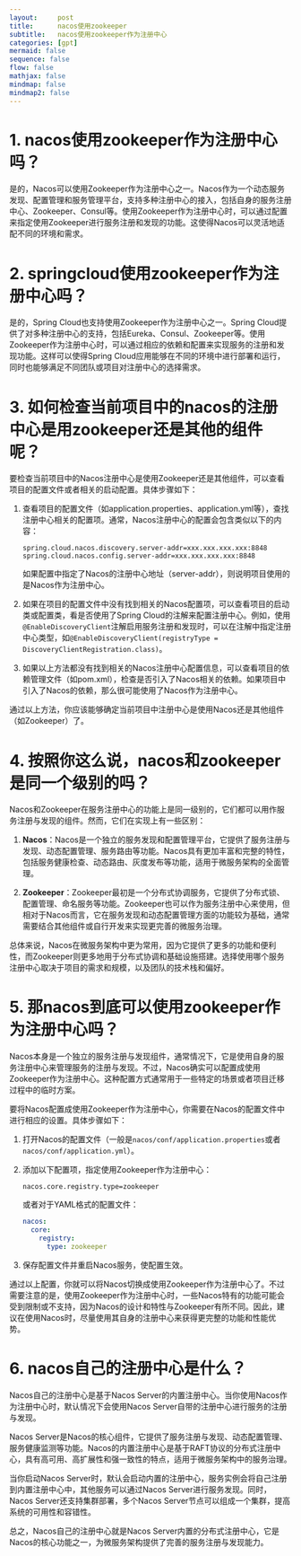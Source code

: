 ```yaml
---
layout:     post
title:      nacos使用zookeeper
subtitle:   nacos使用zookeeper作为注册中心
categories: [gpt]
mermaid: false
sequence: false
flow: false
mathjax: false
mindmap: false
mindmap2: false
---
```


# 1. nacos使用zookeeper作为注册中心吗？
是的，Nacos可以使用Zookeeper作为注册中心之一。Nacos作为一个动态服务发现、配置管理和服务管理平台，支持多种注册中心的接入，包括自身的服务注册中心、Zookeeper、Consul等。使用Zookeeper作为注册中心时，可以通过配置来指定使用Zookeeper进行服务注册和发现的功能。这使得Nacos可以灵活地适配不同的环境和需求。

# 2. springcloud使用zookeeper作为注册中心吗？
是的，Spring Cloud也支持使用Zookeeper作为注册中心之一。Spring Cloud提供了对多种注册中心的支持，包括Eureka、Consul、Zookeeper等。使用Zookeeper作为注册中心时，可以通过相应的依赖和配置来实现服务的注册和发现功能。这样可以使得Spring Cloud应用能够在不同的环境中进行部署和运行，同时也能够满足不同团队或项目对注册中心的选择需求。

# 3. 如何检查当前项目中的nacos的注册中心是用zookeeper还是其他的组件呢？
要检查当前项目中的Nacos注册中心是使用Zookeeper还是其他组件，可以查看项目的配置文件或者相关的启动配置。具体步骤如下：

1. 查看项目的配置文件（如application.properties、application.yml等），查找注册中心相关的配置项。通常，Nacos注册中心的配置会包含类似以下的内容：

   ```properties
   spring.cloud.nacos.discovery.server-addr=xxx.xxx.xxx.xxx:8848
   spring.cloud.nacos.config.server-addr=xxx.xxx.xxx.xxx:8848
   ```

   如果配置中指定了Nacos的注册中心地址（server-addr），则说明项目使用的是Nacos作为注册中心。

2. 如果在项目的配置文件中没有找到相关的Nacos配置项，可以查看项目的启动类或配置类，看是否使用了Spring Cloud的注解来配置注册中心。例如，使用`@EnableDiscoveryClient`注解启用服务注册和发现时，可以在注解中指定注册中心类型，如`@EnableDiscoveryClient(registryType = DiscoveryClientRegistration.class)`。

3. 如果以上方法都没有找到相关的Nacos注册中心配置信息，可以查看项目的依赖管理文件（如pom.xml），检查是否引入了Nacos相关的依赖。如果项目中引入了Nacos的依赖，那么很可能使用了Nacos作为注册中心。

通过以上方法，你应该能够确定当前项目中注册中心是使用Nacos还是其他组件（如Zookeeper）了。

# 4. 按照你这么说，nacos和zookeeper是同一个级别的吗？
Nacos和Zookeeper在服务注册中心的功能上是同一级别的，它们都可以用作服务注册与发现的组件。然而，它们在实现上有一些区别：

1. **Nacos**：Nacos是一个独立的服务发现和配置管理平台，它提供了服务注册与发现、动态配置管理、服务路由等功能。Nacos具有更加丰富和完整的特性，包括服务健康检查、动态路由、灰度发布等功能，适用于微服务架构的全面管理。

2. **Zookeeper**：Zookeeper最初是一个分布式协调服务，它提供了分布式锁、配置管理、命名服务等功能。Zookeeper也可以作为服务注册中心来使用，但相对于Nacos而言，它在服务发现和动态配置管理方面的功能较为基础，通常需要结合其他组件或自行开发来实现更完善的微服务治理。

总体来说，Nacos在微服务架构中更为常用，因为它提供了更多的功能和便利性，而Zookeeper则更多地用于分布式协调和基础设施搭建。选择使用哪个服务注册中心取决于项目的需求和规模，以及团队的技术栈和偏好。

# 5. 那nacos到底可以使用zookeeper作为注册中心吗？
Nacos本身是一个独立的服务注册与发现组件，通常情况下，它是使用自身的服务注册中心来管理服务的注册与发现。不过，Nacos确实可以配置成使用Zookeeper作为注册中心。这种配置方式通常用于一些特定的场景或者项目迁移过程中的临时方案。

要将Nacos配置成使用Zookeeper作为注册中心，你需要在Nacos的配置文件中进行相应的设置。具体步骤如下：

1. 打开Nacos的配置文件（一般是`nacos/conf/application.properties`或者`nacos/conf/application.yml`）。

2. 添加以下配置项，指定使用Zookeeper作为注册中心：

   ```properties
   nacos.core.registry.type=zookeeper
   ```

   或者对于YAML格式的配置文件：

   ```yaml
   nacos:
     core:
       registry:
         type: zookeeper
   ```

3. 保存配置文件并重启Nacos服务，使配置生效。

通过以上配置，你就可以将Nacos切换成使用Zookeeper作为注册中心了。不过需要注意的是，使用Zookeeper作为注册中心时，一些Nacos特有的功能可能会受到限制或不支持，因为Nacos的设计和特性与Zookeeper有所不同。因此，建议在使用Nacos时，尽量使用其自身的注册中心来获得更完整的功能和性能优势。

# 6. nacos自己的注册中心是什么？
Nacos自己的注册中心是基于Nacos Server的内置注册中心。当你使用Nacos作为注册中心时，默认情况下会使用Nacos Server自带的注册中心进行服务的注册与发现。

Nacos Server是Nacos的核心组件，它提供了服务注册与发现、动态配置管理、服务健康监测等功能。Nacos的内置注册中心是基于RAFT协议的分布式注册中心，具有高可用、高扩展性和强一致性的特点，适用于微服务架构中的服务治理。

当你启动Nacos Server时，默认会启动内置的注册中心，服务实例会将自己注册到内置注册中心中，其他服务可以通过Nacos Server进行服务发现。同时，Nacos Server还支持集群部署，多个Nacos Server节点可以组成一个集群，提高系统的可用性和容错性。

总之，Nacos自己的注册中心就是Nacos Server内置的分布式注册中心，它是Nacos的核心功能之一，为微服务架构提供了完善的服务注册与发现能力。
